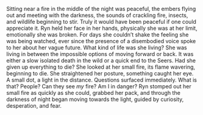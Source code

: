 Sitting near a fire in the middle of the night was peaceful, the embers flying out and meeting with the darkness, the sounds of crackling fire, insects, and wildlife beginning to stir. Truly it would have been peaceful if one could appreciate it. Ryn held her face in her hands, physically she was at her limit, emotionally she was broken. For days she couldn’t shake the feeling she was being watched, ever since the presence of a disembodied voice spoke to her about her vague future. What kind of life was she living? She was living in between the impossible options of moving forward or back. It was either a slow isolated death in the wild or a quick end to the Seers. Had she given up everything to die? She looked at her small fire, its flame wavering, beginning to die. She straightened her posture, something caught her eye. A small dot, a light in the distance. Questions surfaced immediately. What is that? People? Can they see *my* fire? Am I in danger? Ryn stomped out her small fire as quickly as she could, grabbed her pack, and through the darkness of night began moving towards the light, guided by curiosity, desperation, and fear.